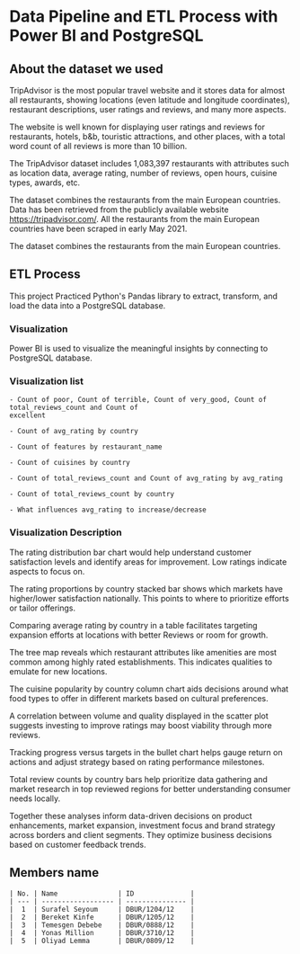 # Data Pipeline and ETL Process with Power BI and PostgreSQL 
## About the dataset we used
TripAdvisor is the most popular travel website and it stores data for almost all restaurants, showing locations (even latitude and longitude coordinates), restaurant descriptions, user ratings and reviews, and many more aspects.

The website is well known for displaying user ratings and reviews for restaurants, hotels, b&b, touristic attractions, and other places, with a total word count of all reviews is more than 10 billion.

The TripAdvisor dataset includes 1,083,397 restaurants with attributes such as location data, average rating, number of reviews, open hours, cuisine types, awards, etc.

The dataset combines the restaurants from the main European countries.
Data has been retrieved from the publicly available website https://tripadvisor.com/.
All the restaurants from the main European countries have been scraped in early May 2021.

The dataset combines the restaurants from the main European countries.
## ETL Process
This project Practiced Python's Pandas library to extract, transform, and load the data into a PostgreSQL database.
  ### Visualization
  Power BI is used to visualize the meaningful insights by connecting to PostgreSQL database.
 ### Visualization list 
 ```
 - Count of poor, Count of terrible, Count of very_good, Count of total_reviews_count and Count of
excellent

- Count of avg_rating by country

- Count of features by restaurant_name

- Count of cuisines by country

- Count of total_reviews_count and Count of avg_rating by avg_rating

- Count of total_reviews_count by country

- What influences avg_rating to increase/decrease
```
### Visualization Description

The rating distribution bar chart would help understand customer satisfaction levels and identify areas for improvement. Low ratings indicate aspects to focus on.

The rating proportions by country stacked bar shows which markets have higher/lower satisfaction nationally. This points to where to prioritize efforts or tailor offerings.

Comparing average rating by country in a table facilitates targeting expansion efforts at locations with better Reviews or room for growth.

The tree map reveals which restaurant attributes like amenities are most common among highly rated establishments. This indicates qualities to emulate for new locations.

The cuisine popularity by country column chart aids decisions around what food types to offer in different markets based on cultural preferences.

A correlation between volume and quality displayed in the scatter plot suggests investing to improve ratings may boost viability through more reviews.

Tracking progress versus targets in the bullet chart helps gauge return on actions and adjust strategy based on rating performance milestones.

Total review counts by country bars help prioritize data gathering and market research in top reviewed regions for better understanding consumer needs locally.

Together these analyses inform data-driven decisions on product enhancements, market expansion, investment focus and brand strategy across borders and client segments. They optimize business decisions based on customer feedback trends.

## Members name
```
| No. | Name               | ID              |
| --- | ------------------ | --------------- |
|  1  | Surafel Seyoum     | DBUR/1204/12    |
|  2  | Bereket Kinfe      | DBUR/1205/12    |
|  3  | Temesgen Debebe    | DBUR/0888/12    |
|  4  | Yonas Million      | DBUR/3710/12    |
|  5  | Oliyad Lemma       | DBUR/0809/12    |
```
